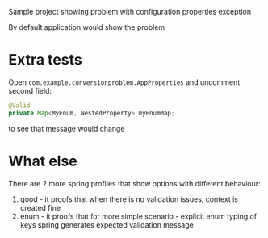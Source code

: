 Sample project showing problem with configuration properties exception

By default application would show the problem

# Extra tests

Open `com.example.conversionproblem.AppProperties` and uncomment second
field:
```java
@Valid
private Map<MyEnum, NestedProperty> myEnumMap;
``` 
to see that message would change

# What else
There are 2 more spring profiles that show options with different behaviour:
1. good - it proofs that when there is no validation issues, context is created fine
2. enum - it proofs that for more simple scenario - explicit enum typing of keys
spring generates expected validation message